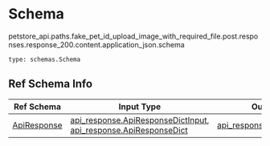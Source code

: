 # Schema
petstore_api.paths.fake_pet_id_upload_image_with_required_file.post.responses.response_200.content.application_json.schema
```
type: schemas.Schema
```

## Ref Schema Info
Ref Schema | Input Type | Output Type | Description
---------- | ---------- | ----------- | ------------
[ApiResponse](api_response.md) | [api_response.ApiResponseDictInput](../../../../../../../components/schema/api_response.md#apiresponsedictinput), [api_response.ApiResponseDict](../../../../../../../components/schema/api_response.md#apiresponsedict) | [api_response.ApiResponseDict](../../../../../../../components/schema/api_response.md#apiresponsedict) |
